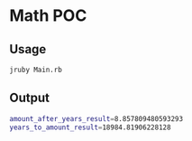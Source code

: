 # Math POC

## Usage

```bash
jruby Main.rb
```

## Output

```bash
amount_after_years_result=8.857809480593293
years_to_amount_result=18984.81906228128
```
